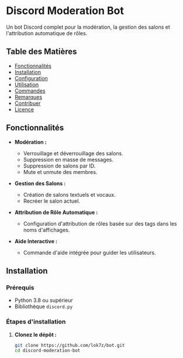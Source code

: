 # Discord Moderation Bot

Un bot Discord complet pour la modération, la gestion des salons et l'attribution automatique de rôles.

## Table des Matières

- [Fonctionnalités](#fonctionnalités)
- [Installation](#installation)
- [Configuration](#configuration)
- [Utilisation](#utilisation)
- [Commandes](#commandes)
- [Remarques](#remarques)
- [Contribuer](#contribuer)
- [Licence](#licence)

## Fonctionnalités

- **Modération :**
  - Verrouillage et déverrouillage des salons.
  - Suppression en masse de messages.
  - Suppression de salons par ID.
  - Mute et unmute des membres.

- **Gestion des Salons :**
  - Création de salons textuels et vocaux.
  - Recréer le salon actuel.

- **Attribution de Rôle Automatique :**
  - Configuration d'attribution de rôles basée sur des tags dans les noms d'affichages.

- **Aide Interactive :**
  - Commande d'aide intégrée pour guider les utilisateurs.

## Installation

### Prérequis

- Python 3.8 ou supérieur
- Bibliothèque `discord.py`

### Étapes d'installation

1. **Clonez le dépôt :**
   ```bash
   git clone https://github.com/lok7z/bot.git
   cd discord-moderation-bot
